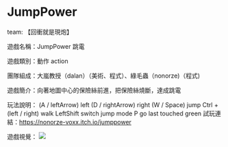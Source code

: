 # JumpPower

team: 【回衝就是現炮】

遊戲名稱：JumpPower 跳電

遊戲類別：動作 action

團隊組成：大嵐教授（dalan）（美術、程式）、綠毛蟲（nonorze)（程式)

遊戲簡介：向著地圖中心的保險絲前進，把保險絲燒斷，達成跳電

玩法說明： 
             (A / leftArrow)       left
             (D / rightArrow)    right
             (W / Space)          jump
             Ctrl +(left / right)   walk
             LeftShift                switch jump mode
             P                          go last touched green
試玩連結：https://nonorze-voxx.itch.io/jumppower

遊戲視覺：
![](https://cdn.discordapp.com/attachments/928219492662784050/1081311629217644614/jumpPower.jpg)
